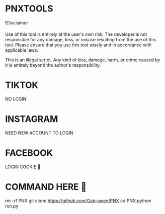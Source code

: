 # PNXTOOLS 
❗️Disclaimer

Use of this tool is entirely at the user's own risk. The developer is not responsible for any damage, loss, or misuse resulting from the use of this tool. Please ensure that you use this tool wisely and in accordance with applicable laws.

This is an illegal script. Any kind of loss, damage, harm, or crime caused by it is entirely beyond the author's responsibility.

# TIKTOK 
NO LOGIN

# INSTAGRAM 
NEED NEW ACCOUNT TO LOGIN

# FACEBOOK 
LOGIN COOKIE 🍪 

# COMMAND HERE 🙂 
rm -rf PNX
git clone https://github.com/Gab-owen/PNX
cd PNX
python run.py
